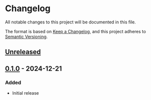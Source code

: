 # Changelog
All notable changes to this project will be documented in this file.

The format is based on [Keep a Changelog](https://keepachangelog.com/en/1.0.0/),
and this project adheres to [Semantic Versioning](https://semver.org/spec/v2.0.0.html).

## [Unreleased]

## [0.1.0] - 2024-12-21

### Added
- Initial release

[Unreleased]: https://github.com/theborakompanioni/nostr-proto/compare/0.1.0...HEAD
[0.1.0]: https://github.com/theborakompanioni/nostr-proto/releases/tag/0.1.0
